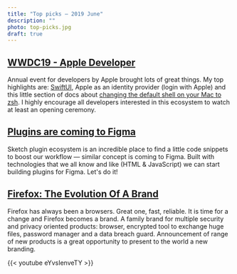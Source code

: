 ```yaml
---
title: "Top picks — 2019 June"
description: ""
photo: top-picks.jpg
draft: true
---
```


## [WWDC19 - Apple Developer](https://developer.apple.com/wwdc19/)

Annual event for developers by Apple brought lots of great things. My top highlights are: [SwiftUI](https://developer.apple.com/xcode/swiftui/), Apple as an identity provider (login with Apple) and this little section of docs about [changing the default shell on your Mac to zsh](https://support.apple.com/en-ca/HT208050). I highly encourage all developers interested in this ecosystem to watch at least an opening ceremony.

## [Plugins are coming to Figma](https://www.figma.com/blog/plugins-are-coming-to-figma/)

Sketch plugin ecosystem is an incredible place to find a little code snippets to boost our workflow — similar concept is coming to Figma. Built with technologies that we all know and like (HTML & JavaScript) we can start building plugins for Figma. Let's do it!

## [Firefox: The Evolution Of A Brand](https://blog.mozilla.org/opendesign/firefox-the-evolution-of-a-brand/)

Firefox has always been a browsers. Great one, fast, reliable. It is time for a change and Firefox becomes a brand. A family brand for multiple security and privacy oriented products: browser, encrypted tool to exchange huge files, password manager and a data breach guard. Announcement of range of new products is a great opportunity to present to the world a new branding.

{{< youtube eYvsIenveTY >}}
